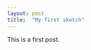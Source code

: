 ```yaml
---
layout: post
title:  "My first sketch"
---
```


This is a first post.

<script src="processing.js" type="text/javascript"></script>
<canvas data-processing-sources="sketches/rain/rain.pde"></canvas>


